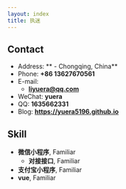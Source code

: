 ```yaml
---
layout: index
title: 执迷
---
```

## Contact

- Address: ** - Chongqing, China**
- Phone: **+86 13627670561**
- E-mail:
  - **liyuera@qq.com**
- WeChat: **yuera**
- QQ: **1635662331**
- Blog: **<https://yuera5196.github.io>**

## Skill

- **微信小程序**, Familiar
  - **对接接口**, Familiar
- **支付宝小程序**, Familiar
- **vue**, Familiar
